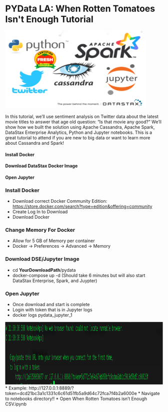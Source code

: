 # PYData LA: When Rotten Tomatoes Isn't Enough Tutorial 
<img src="notebooks/images/allLogos.png" width="450" height="250">

In this tutorial, we’ll use sentiment analysis on Twitter data about the latest movie titles to answer that age old question: “Is that movie any good?” We’ll show how we built the solution using Apache Cassandra, Apache Spark, DataStax Enterprise Analytics, Python and Jupyter notebooks. This is a great tutorial to attend if you are new to big data or want to learn more about Cassandra and Spark!

#### Install Docker 
#### Download DataStax Docker Image
#### Open Jupyter

### Install Docker
* Download correct Docker Community Edition: https://store.docker.com/search?type=edition&offering=community
* Create Log In to Download
* Download Docker

### Change Memory For Docker
* Allow for 5 GB of Memory per container
* Docker -> Preferences -> Advanced -> Memory

### Download DSE/Jupyter Image
* cd **YourDownloadPath**/pydata
* docker-compose up -d (Should take 6 minutes but will also start DataStax Enterprise, Spark, and Juypter)

### Open Jupyter
* Once download and start is complete 
* Login with token that is in Jupyter logs
* docker logs pydata_jupyter_1 
<img src="notebooks/images/jupyterterm.png" width="800" height="200">
* Example: http://127.0.0.1:8889/?token=dcd21bc3a1c1331c6c61d51fb5a9d64c72fca7f4b2a6000e
* Navigate to notebooks directory!! 
* Open When Rotten Tomatoes isn’t Enough CSV.ipynb 
